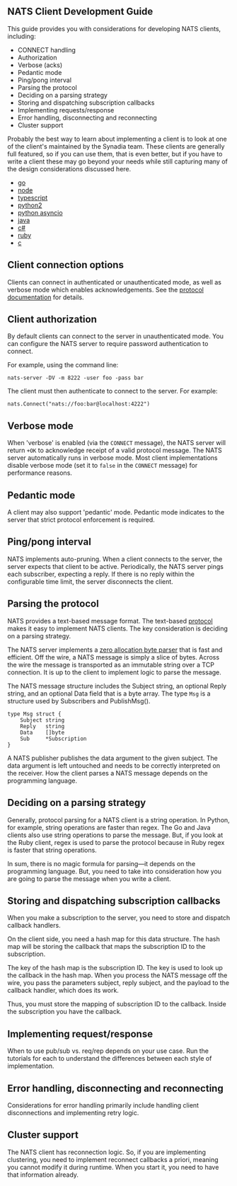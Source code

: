 ## NATS Client Development Guide

This guide provides you with considerations for developing NATS clients, including:

- CONNECT handling
- Authorization
- Verbose (acks)
- Pedantic mode
- Ping/pong interval
- Parsing the protocol
- Deciding on a parsing strategy
- Storing and dispatching subscription callbacks
- Implementing requests/response
- Error handling, disconnecting and reconnecting
- Cluster support

Probably the best way to learn about implementing a client is to look at one of the client's maintained by the Synadia team. These clients are generally full featured, so if you can use them, that is even better, but if you have to write a client these may go beyond your needs while still capturing many of the design considerations discussed here.

- [go](https://github.com/nats-io/go-nats)
- [node](https://github.com/nats-io/node-nats)
- [typescript](https://github.com/nats-io/ts-nats)
- [python2](https://github.com/nats-io/python-nats)
- [python asyncio](https://github.com/nats-io/asyncio-nats)
- [java](https://github.com/nats-io/java-nats)
- [c#](https://github.com/nats-io/csharp-nats)
- [ruby](https://github.com/nats-io/ruby-nats)
- [c](https://github.com/nats-io/cnats)

## Client connection options

Clients can connect in authenticated or unauthenticated mode, as well as verbose mode which enables acknowledgements. See the [protocol documentation](/documentation/internals/nats-protocol/#CONNECT) for details.

## Client authorization

By default clients can connect to the server in unauthenticated mode. You can configure the NATS server to require password authentication to connect.

For example, using the command line:

```
nats-server -DV -m 8222 -user foo -pass bar
```

The client must then authenticate to connect to the server. For example:

```
nats.Connect("nats://foo:bar@localhost:4222")
```

## Verbose mode

When 'verbose' is enabled (via the `CONNECT` message), the NATS server will return `+OK` to acknowledge receipt of a valid protocol message. The NATS server automatically runs in verbose mode. Most client implementations disable verbose mode (set it to `false` in the `CONNECT` message) for performance reasons.

## Pedantic mode

A client may also support 'pedantic' mode. Pedantic mode indicates to the server that strict protocol enforcement is required.

## Ping/pong interval

NATS implements auto-pruning. When a client connects to the server, the server expects that client to be active. Periodically, the NATS server pings each subscriber, expecting a reply. If there is no reply within the configurable time limit, the server disconnects the client.

## Parsing the protocol

NATS provides a text-based message format. The text-based [protocol](/documentation/internals/nats-protocol/) makes it easy to implement NATS clients. The key consideration is deciding on a parsing strategy.

The NATS server implements a [zero allocation byte parser](https://youtu.be/ylRKac5kSOk?t=10m46s) that is fast and efficient. Off the wire, a NATS message is simply a slice of bytes. Across the wire the message is transported as an immutable string over a TCP connection. It is up to the client to implement logic to parse the message.

The NATS message structure includes the Subject string, an optional Reply string, and an optional Data field that is a byte array. The type `Msg` is a structure used by Subscribers and PublishMsg().

```
type Msg struct {
    Subject string
    Reply   string
    Data    []byte
    Sub     *Subscription
}
```

A NATS publisher publishes the data argument to the given subject. The data argument is left untouched and needs to be correctly interpreted on the receiver. How the client parses a NATS message depends on the programming language.

## Deciding on a parsing strategy

Generally, protocol parsing for a NATS client is a string operation. In Python, for example, string operations are faster than regex. The Go and Java clients also use string operations to parse the message. But, if you look at the Ruby client, regex is used to parse the protocol because in Ruby regex is faster that string operations.

In sum, there is no magic formula for parsing—it depends on the programming language. But, you need to take into consideration how you are going to parse the message when you write a client.

## Storing and dispatching subscription callbacks

When you make a subscription to the server, you need to store and dispatch callback handlers.

On the client side, you need a hash map for this data structure. The hash map will be storing the callback that maps the subscription ID to the subscription.

The key of the hash map is the subscription ID. The key is used to look up the callback in the hash map. When you process the NATS message off the wire, you pass the parameters subject, reply subject, and the payload to the callback handler, which does its work.

Thus, you must store the mapping of subscription ID to the callback. Inside the subscription you have the callback.

## Implementing request/response

When to use pub/sub vs. req/rep depends on your use case. Run the tutorials for each to understand the differences between each style of implementation.

## Error handling, disconnecting and reconnecting

Considerations for error handling primarily include handling client disconnections and implementing retry logic.

## Cluster support

The NATS client has reconnection logic. So, if you are implementing clustering, you need to implement reconnect callbacks a priori, meaning you cannot modify it during runtime. When you start it, you need to have that information already.
